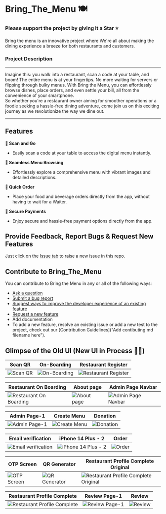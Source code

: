 # Bring_The_Menu 🍽️


### Please support the project by giving it a Star ⭐️

Bring the menu is an innovative project where We're all about making the dining experience a breeze for both restaurants and customers. 

### Project Description 
---
Imagine this: you walk into a restaurant, scan a code at your table, and boom! The entire menu is at your fingertips. No more waiting for servers or flipping through bulky menus. With Bring the Menu, you can effortlessly browse dishes, place orders, and even settle your bill, all from the convenience of your smartphone.<br>
So whether you're a restaurant owner aiming for smoother operations or a foodie seeking a hassle-free dining adventure, come join us on this exciting journey as we revolutionize the way we dine out. 

--- 


## Features


**📲 Scan and Go**

- Easily scan a code at your table to access the digital menu instantly.

**🔎 Seamless Menu Browsing**

- Effortlessly explore a comprehensive menu with vibrant images and detailed descriptions.
  
**🍕 Quick Order**

- Place your food and beverage orders directly from the app, without having to wait for a Waiter.   

**💸 Secure Payments**

- Enjoy secure and hassle-free payment options directly from the app.

## Provide Feedback, Report Bugs & Request New Features

Just click on the [Issue tab](https://github.com/m0hit-kumar/Bring-The-Menu/issues) to raise a new issue in this repo.

## Contribute to Bring_The_Menu

You can contribute to Bring the Menu in any or all of the following ways: 

- [Ask a question](https://github.com/m0hit-kumar/Bring-The-Menu/discussions)
- [Submit a bug report](https://github.com/m0hit-kumar/Bring-The-Menu/issues/new/choose)
- [Suggest ways to improve the developer experience of an existing feature](https://github.com/m0hit-kumar/Bring-The-Menu/issues/new/choose)
- [Request a new feature](https://github.com/m0hit-kumar/Bring-The-Menu/issues/new/choose)
- Add documentation
- To add a new feature, resolve an existing issue or add a new test to the project, check out our [Contribution Guidelines]("Add contibuting.md filename here").  



## Glimpse of the Old UI (New UI in Process 👨‍💻)


| Scan QR | On-Boarding | Restaurant Register |
| ------- | ----------- | ------------------ |
| ![Scan QR](https://github.com/m0hit-kumar/Bring-The-Menu/assets/60257288/001119ca-3a54-4702-af96-7a9a15f54883) | ![On-Boarding](https://github.com/m0hit-kumar/Bring-The-Menu/assets/60257288/3b849fba-4b5b-4039-9e6a-bc627c45de8d) | ![Restaurant Register](https://github.com/m0hit-kumar/Bring-The-Menu/assets/60257288/5b2cd1ee-1b0f-416d-a374-b4772cc49536) |

| Restaurant On Boarding | About page | Admin Page Navbar |
| ---------------------- | ---------- | ---------------- |
| ![Restaurant On Boarding](https://github.com/m0hit-kumar/Bring-The-Menu/assets/60257288/b3b6397f-7eaf-4b75-a87b-9ed77e42167e) | ![About page](https://github.com/m0hit-kumar/Bring-The-Menu/assets/60257288/7e4e5a82-34f7-4ef7-93cd-c4ebe6a9d103) | ![Admin Page Navbar](https://github.com/m0hit-kumar/Bring-The-Menu/assets/60257288/410a435d-5a7e-4e42-bcf7-a749f2ecb10b) |

| Admin Page-1 | Create Menu | Donation |
| ------------ | ----------- | -------- |
| ![Admin Page-1](https://github.com/m0hit-kumar/Bring-The-Menu/assets/60257288/7d49fc40-8732-423b-9c1a-f908332d9a0c) | ![Create Menu](https://github.com/m0hit-kumar/Bring-The-Menu/assets/60257288/b3e03ced-fa53-4428-bd26-ccdbfddbc9f9) | ![Donation](https://github.com/m0hit-kumar/Bring-The-Menu/assets/60257288/72c5affd-2f56-487d-b71e-b90f85edc880) |


| Email verification | iPhone 14 Plus - 2 | Order |
| ------------------ | ------------------ | ----- |
| ![Email verification](https://github.com/m0hit-kumar/Bring-The-Menu/assets/60257288/4cc75296-cf8f-4b22-9360-fd891ffd12a5) | ![iPhone 14 Plus - 2](https://github.com/m0hit-kumar/Bring-The-Menu/assets/60257288/40e191ee-b76d-4392-8bb9-533a04ecb0a7) | ![Order](https://github.com/m0hit-kumar/Bring-The-Menu/assets/60257288/a8d58fd7-af7d-4dd6-861d-a532a2f63ed1) |

| OTP Screen | QR Generator | Restaurant Profile Complete Original |
| ---------- | ------------ | ----------------------------------- |
| ![OTP Screen](https://github.com/m0hit-kumar/Bring-The-Menu/assets/60257288/dcab7115-e091-4b38-ba9e-a47433014745) | ![QR Generator](https://github.com/m0hit-kumar/Bring-The-Menu/assets/60257288/e44845a4-1a7c-477e-8e38-2b510421550e) | ![Restaurant Profile Complete Original](https://github.com/m0hit-kumar/Bring-The-Menu/assets/60257288/709877c6-2c94-4447-9b9f-dfe436410f96) |

| Restaurant Profile Complete | Review Page-1 | Review |
| --------------------------- | ------------- | ------ |
| ![Restaurant Profile Complete](https://github.com/m0hit-kumar/Bring-The-Menu/assets/60257288/4e347a0f-63a0-427c-9413-063e8b47e347) | ![Review Page-1](https://github.com/m0hit-kumar/Bring-The-Menu/assets/60257288/f6d7b763-33bb-489e-a8f9-001016bdfa40) | ![Review](https://github.com/m0hit-kumar/Bring-The-Menu/assets/60257288/bce2f94c-a2a3-4aff-9970-99ac333b4d15) |

